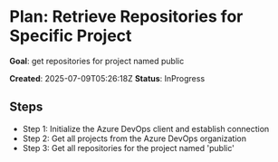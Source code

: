 ﻿# Plan: Retrieve Repositories for Specific Project

**Goal**: get repositories for project named public

**Created**: 2025-07-09T05:26:18Z
**Status**: InProgress

## Steps

- Step 1: Initialize the Azure DevOps client and establish connection
- Step 2: Get all projects from the Azure DevOps organization
- Step 3: Get all repositories for the project named 'public'
